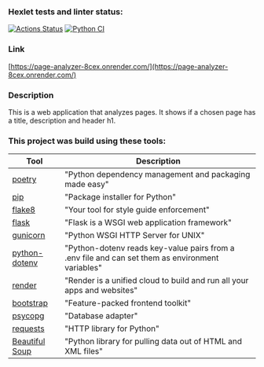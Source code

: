 ### Hexlet tests and linter status:
[![Actions Status](https://github.com/lisa-gold/python-project-83/actions/workflows/hexlet-check.yml/badge.svg)](https://github.com/lisa-gold/python-project-83/actions)
[![Python CI](https://github.com/lisa-gold/python-project-83/actions/workflows/pyci.yml/badge.svg)](https://github.com/lisa-gold/python-project-83/actions/workflows/pyci.yml)

### Link
[https://page-analyzer-8cex.onrender.com/](https://page-analyzer-8cex.onrender.com/)

### Description
This is a web application that analyzes pages. It shows if a chosen page has a title, description and header h1.

### This project was build using these tools:
| Tool                                                                        | Description                                             |
|-----------------------------------------------------------------------------|---------------------------------------------------------|
| [poetry](https://python-poetry.org/)                                        | "Python dependency management and packaging made easy"  |
| [pip](https://pypi.org/project/pip/)                                        | "Package installer for Python"                          |
| [flake8](https://flake8.pycqa.org/)                                         | "Your tool for style guide enforcement" |
| [flask](https://flask.palletsprojects.com/en/3.0.x/)                        | "Flask is a WSGI web application framework" |
| [gunicorn](https://docs.gunicorn.org/en/stable/)                            | "Python WSGI HTTP Server for UNIX" |
|[python-dotenv](https://pypi.org/project/python-dotenv/)                     | "Python-dotenv reads key-value pairs from a .env file and can set them as environment variables" |
|[render](https://docs.render.com/)                                           | "Render is a unified cloud to build and run all your apps and websites" |
|[bootstrap](https://getbootstrap.com/)                                       | "Feature-packed frontend toolkit" |
|[psycopg](https://www.psycopg.org/docs/index.html)                           | "Database adapter" |
|[requests](https://requests.readthedocs.io/en/latest/)                       | "HTTP library for Python" |
|[Beautiful Soup](https://www.crummy.com/software/BeautifulSoup/bs4/doc/)     | "Python library for pulling data out of HTML and XML files" |


